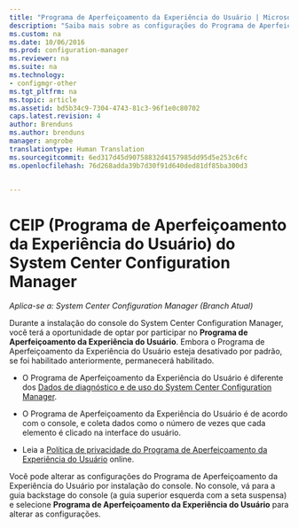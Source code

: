 ```yaml
---
title: "Programa de Aperfeiçoamento da Experiência do Usuário | Microsoft Docs"
description: "Saiba mais sobre as configurações do Programa de Aperfeiçoamento da Experiência do Usuário do System Center Configuration Manager."
ms.custom: na
ms.date: 10/06/2016
ms.prod: configuration-manager
ms.reviewer: na
ms.suite: na
ms.technology:
- configmgr-other
ms.tgt_pltfrm: na
ms.topic: article
ms.assetid: bd5b34c9-7304-4743-81c3-96f1e0c80702
caps.latest.revision: 4
author: Brenduns
ms.author: brenduns
manager: angrobe
translationtype: Human Translation
ms.sourcegitcommit: 6ed317d45d90758832d4157985dd95d5e253c6fc
ms.openlocfilehash: 76d268adda39b7d30f91d640ded81df85ba300d3


---
```

# <a name="customer-experience-improvement-program-ceip-for-system-center-configuration-manager"></a>CEIP (Programa de Aperfeiçoamento da Experiência do Usuário) do System Center Configuration Manager

*Aplica-se a: System Center Configuration Manager (Branch Atual)*

Durante a instalação do console do System Center Configuration Manager, você terá a oportunidade de optar por participar no **Programa de Aperfeiçoamento da Experiência do Usuário**. Embora o Programa de Aperfeiçoamento da Experiência do Usuário esteja desativado por padrão, se foi habilitado anteriormente, permanecerá habilitado.  

-   O Programa de Aperfeiçoamento da Experiência do Usuário é diferente dos [Dados de diagnóstico e de uso do System Center Configuration Manager](../../../core/plan-design/diagnostics/diagnostics-and-usage-data.md).  

-   O Programa de Aperfeiçoamento da Experiência do Usuário é de acordo com o console, e coleta dados como o número de vezes que cada elemento é clicado na interface do usuário.  

-   Leia a [Política de privacidade do Programa de Aperfeiçoamento da Experiência do Usuário](https://www.microsoft.com/products/ceip/en-us/privacypolicy.mspx) online.  

Você pode alterar as configurações do Programa de Aperfeiçoamento da Experiência do Usuário por instalação do console. No console, vá para a guia backstage do console (a guia superior esquerda com a seta suspensa) e selecione **Programa de Aperfeiçoamento da Experiência do Usuário** para alterar as configurações.  



<!--HONumber=Dec16_HO3-->


